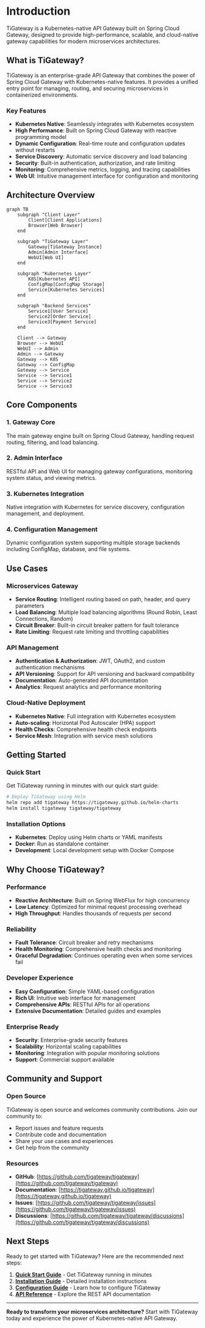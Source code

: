 # Introduction

TiGateway is a Kubernetes-native API Gateway built on Spring Cloud Gateway, designed to provide high-performance, scalable, and cloud-native gateway capabilities for modern microservices architectures.

## What is TiGateway?

TiGateway is an enterprise-grade API Gateway that combines the power of Spring Cloud Gateway with Kubernetes-native features. It provides a unified entry point for managing, routing, and securing microservices in containerized environments.

### Key Features

- **Kubernetes Native**: Seamlessly integrates with Kubernetes ecosystem
- **High Performance**: Built on Spring Cloud Gateway with reactive programming model
- **Dynamic Configuration**: Real-time route and configuration updates without restarts
- **Service Discovery**: Automatic service discovery and load balancing
- **Security**: Built-in authentication, authorization, and rate limiting
- **Monitoring**: Comprehensive metrics, logging, and tracing capabilities
- **Web UI**: Intuitive management interface for configuration and monitoring

## Architecture Overview

```mermaid
graph TB
    subgraph "Client Layer"
        Client[Client Applications]
        Browser[Web Browser]
    end
    
    subgraph "TiGateway Layer"
        Gateway[TiGateway Instance]
        Admin[Admin Interface]
        WebUI[Web UI]
    end
    
    subgraph "Kubernetes Layer"
        K8S[Kubernetes API]
        ConfigMap[ConfigMap Storage]
        Service[Kubernetes Services]
    end
    
    subgraph "Backend Services"
        Service1[User Service]
        Service2[Order Service]
        Service3[Payment Service]
    end
    
    Client --> Gateway
    Browser --> WebUI
    WebUI --> Admin
    Admin --> Gateway
    Gateway --> K8S
    Gateway --> ConfigMap
    Gateway --> Service
    Service --> Service1
    Service --> Service2
    Service --> Service3
```

## Core Components

### 1. Gateway Core
The main gateway engine built on Spring Cloud Gateway, handling request routing, filtering, and load balancing.

### 2. Admin Interface
RESTful API and Web UI for managing gateway configurations, monitoring system status, and viewing metrics.

### 3. Kubernetes Integration
Native integration with Kubernetes for service discovery, configuration management, and deployment.

### 4. Configuration Management
Dynamic configuration system supporting multiple storage backends including ConfigMap, database, and file systems.

## Use Cases

### Microservices Gateway
- **Service Routing**: Intelligent routing based on path, header, and query parameters
- **Load Balancing**: Multiple load balancing algorithms (Round Robin, Least Connections, Random)
- **Circuit Breaker**: Built-in circuit breaker pattern for fault tolerance
- **Rate Limiting**: Request rate limiting and throttling capabilities

### API Management
- **Authentication & Authorization**: JWT, OAuth2, and custom authentication mechanisms
- **API Versioning**: Support for API versioning and backward compatibility
- **Documentation**: Auto-generated API documentation
- **Analytics**: Request analytics and performance monitoring

### Cloud-Native Deployment
- **Kubernetes Native**: Full integration with Kubernetes ecosystem
- **Auto-scaling**: Horizontal Pod Autoscaler (HPA) support
- **Health Checks**: Comprehensive health check endpoints
- **Service Mesh**: Integration with service mesh solutions

## Getting Started

### Quick Start
Get TiGateway running in minutes with our quick start guide:

```bash
# Deploy TiGateway using Helm
helm repo add tigateway https://tigateway.github.io/helm-charts
helm install tigateway tigateway/tigateway
```

### Installation Options
- **Kubernetes**: Deploy using Helm charts or YAML manifests
- **Docker**: Run as standalone container
- **Development**: Local development setup with Docker Compose

## Why Choose TiGateway?

### Performance
- **Reactive Architecture**: Built on Spring WebFlux for high concurrency
- **Low Latency**: Optimized for minimal request processing overhead
- **High Throughput**: Handles thousands of requests per second

### Reliability
- **Fault Tolerance**: Circuit breaker and retry mechanisms
- **Health Monitoring**: Comprehensive health checks and monitoring
- **Graceful Degradation**: Continues operating even when some services fail

### Developer Experience
- **Easy Configuration**: Simple YAML-based configuration
- **Rich UI**: Intuitive web interface for management
- **Comprehensive APIs**: RESTful APIs for all operations
- **Extensive Documentation**: Detailed guides and examples

### Enterprise Ready
- **Security**: Enterprise-grade security features
- **Scalability**: Horizontal scaling capabilities
- **Monitoring**: Integration with popular monitoring solutions
- **Support**: Commercial support available

## Community and Support

### Open Source
TiGateway is open source and welcomes community contributions. Join our community to:
- Report issues and feature requests
- Contribute code and documentation
- Share your use cases and experiences
- Get help from the community

### Resources
- **GitHub**: [https://github.com/tigateway/tigateway](https://github.com/tigateway/tigateway)
- **Documentation**: [https://tigateway.github.io/tigateway](https://tigateway.github.io/tigateway)
- **Issues**: [https://github.com/tigateway/tigateway/issues](https://github.com/tigateway/tigateway/issues)
- **Discussions**: [https://github.com/tigateway/tigateway/discussions](https://github.com/tigateway/tigateway/discussions)

## Next Steps

Ready to get started with TiGateway? Here are the recommended next steps:

1. **[Quick Start Guide](./quick-start.md)** - Get TiGateway running in minutes
2. **[Installation Guide](./installation.md)** - Detailed installation instructions
3. **[Configuration Guide](./configuration.md)** - Learn how to configure TiGateway
4. **[API Reference](./api/rest-api.md)** - Explore the REST API documentation

---

**Ready to transform your microservices architecture?** Start with TiGateway today and experience the power of Kubernetes-native API Gateway.
